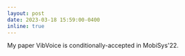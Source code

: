 ```yaml
---
layout: post
date: 2023-03-18 15:59:00-0400
inline: true
---
```


My paper VibVoice is conditionally-accepted in MobiSys'22.
